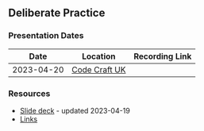

## Deliberate Practice

### Presentation Dates
|Date|Location|Recording Link|
|--|--|--|
|2023-04-20|[Code Craft UK](https://www.codecraftuk.org/events/2023/04/deliberate-practice)  | |


### Resources

- [Slide deck](https://github.com/MyTurnyet/Talks/blob/main/deliberate-practice/Deliberate%20Practice.pdf) - updated 2023-04-19
- [Links](https://github.com/MyTurnyet/Talks/blob/main/deliberate-practice/resources.md)
